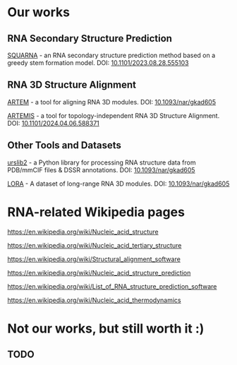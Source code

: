 # Our works

## RNA Secondary Structure Prediction

[SQUARNA](https://github.com/febos/SQUARNA) - an RNA secondary structure prediction method based on a greedy stem formation model. DOI: [10.1101/2023.08.28.555103](https://doi.org/10.1101/2023.08.28.555103)

## RNA 3D Structure Alignment

[ARTEM](https://github.com/david-bogdan-r/ARTEM) - a tool for aligning RNA 3D modules. DOI: [10.1093/nar/gkad605](https://doi.org/10.1093/nar/gkad605)

[ARTEMIS](https://github.com/david-bogdan-r/ARTEMIS) - a tool for topology-independent RNA 3D Structure Alignment. DOI: [10.1101/2024.04.06.588371](https://doi.org/10.1101/2024.04.06.588371)

## Other Tools and Datasets

[urslib2](https://github.com/febos/urslib2) - a Python library for processing RNA structure data from PDB/mmCIF files & DSSR annotations. DOI: [10.1093/nar/gkad605](https://doi.org/10.1093/nar/gkad605)

[LORA](https://github.com/febos/LORA) - A dataset of long-range RNA 3D modules. DOI: [10.1093/nar/gkad605](https://doi.org/10.1093/nar/gkad605)

# RNA-related Wikipedia pages

https://en.wikipedia.org/wiki/Nucleic_acid_structure

https://en.wikipedia.org/wiki/Nucleic_acid_tertiary_structure

https://en.wikipedia.org/wiki/Structural_alignment_software

https://en.wikipedia.org/wiki/Nucleic_acid_structure_prediction

https://en.wikipedia.org/wiki/List_of_RNA_structure_prediction_software

https://en.wikipedia.org/wiki/Nucleic_acid_thermodynamics

# Not our works, but still worth it :)

## TODO
